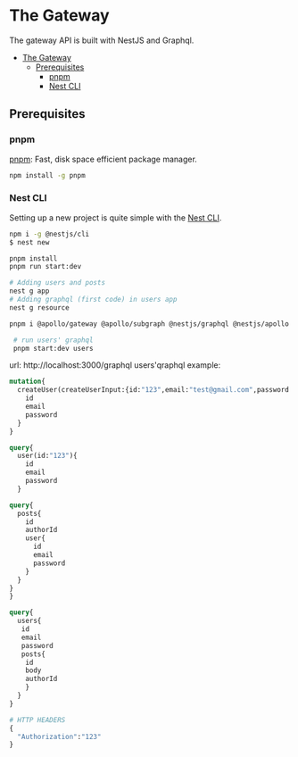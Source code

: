 # The Gateway
The gateway API is built with NestJS and Graphql.

- [The Gateway](#the-gateway)
  - [Prerequisites](#prerequisites)
    - [pnpm](#pnpm)
    - [Nest CLI](#nest-cli)



## Prerequisites
### pnpm
[pnpm](https://pnpm.io/installation): Fast, disk space efficient package manager.
```bash
npm install -g pnpm

```
### Nest CLI
Setting up a new project is quite simple with the [Nest CLI](https://docs.nestjs.com/first-steps).

```bash
npm i -g @nestjs/cli
$ nest new

pnpm install
pnpm run start:dev

# Adding users and posts
nest g app
# Adding graphql (first code) in users app
nest g resource

pnpm i @apollo/gateway @apollo/subgraph @nestjs/graphql @nestjs/apollo @apollo/server graphql

 # run users' graphql 
 pnpm start:dev users

```
url: http://localhost:3000/graphql
users'qraphql example:

```graphql
mutation{
  createUser(createUserInput:{id:"123",email:"test@gmail.com",password:"pass123"}){
    id
    email
    password
  }
}

query{
  user(id:"123"){
    id
    email
    password
  }

query{
  posts{
    id
    authorId
    user{
      id
      email
      password
    }
  }
}
}

query{
  users{
   id
   email
   password
   posts{
    id
    body
    authorId
    }
  }
} 

# HTTP HEADERS
{
  "Authorization":"123"
}

```